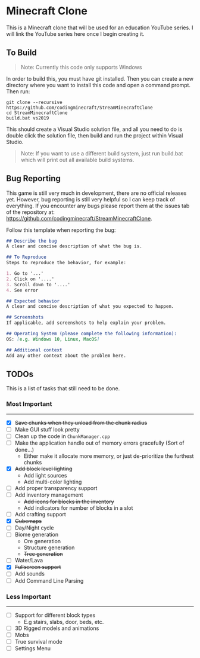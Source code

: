 # Minecraft Clone

This is a Minecraft clone that will be used for an education YouTube series. I will link the YouTube series here once I begin creating it.

## To Build

> Note: Currently this code only supports Windows

In order to build this, you must have git installed. Then you can create a new directory where you want to install this code and open a command prompt. Then run:

```batch
git clone --recursive https://github.com/codingminecraft/StreamMinecraftClone
cd StreamMinecraftClone
build.bat vs2019
```

This should create a Visual Studio solution file, and all you need to do is double click the solution file, then build and run the project within Visual Studio.

> Note: If you want to use a different build system, just run build.bat which will print out all available build systems.

## Bug Reporting

This game is still very much in development, there are no official releases yet. However, bug reporting is still very helpful so I can keep track of everything. If you encounter any bugs please report them at the issues tab of the repository at: https://github.com/codingminecraft/StreamMinecraftClone.

Follow this template when reporting the bug:

```markdown 
## Describe the bug
A clear and concise description of what the bug is.

## To Reproduce
Steps to reproduce the behavior, for example:

1. Go to '...'
2. Click on '....'
3. Scroll down to '....'
4. See error

## Expected behavior
A clear and concise description of what you expected to happen.

## Screenshots
If applicable, add screenshots to help explain your problem.

## Operating System (please complete the following information):
OS: [e.g. Windows 10, Linux, MacOS]

## Additional context
Add any other context about the problem here.
```

## TODOs

This is a list of tasks that still need to be done.

### Most Important
---

- [x] ~~Save chunks when they unload from the chunk radius~~
- [ ] Make GUI stuff look pretty
- [ ] Clean up the code in `ChunkManager.cpp`
- [ ] Make the application handle out of memory errors gracefully (Sort of done...)
    * Either make it allocate more memory, or just de-prioritize the furthest chunks
- [x] ~~Add block level lighting~~
    * Add light sources
    * Add multi-color lighting
- [ ] Add proper transparency support
- [ ] Add inventory management
    * ~~Add icons for blocks in the inventory~~
    * Add indicators for number of blocks in a slot
- [ ] Add crafting support
- [x] ~~Cubemaps~~
- [ ] Day/Night cycle
- [ ] Biome generation
    * Ore generation
    * Structure generation
    * ~~Tree generation~~
- [ ] Water/Lava
- [x] ~~Fullscreen support~~
- [ ] Add sounds
- [ ] Add Command Line Parsing

### Less Important
---

- [ ] Support for different block types
    * E.g stairs, slabs, door, beds, etc.
- [ ] 3D Rigged models and animations
- [ ] Mobs
- [ ] True survival mode
- [ ] Settings Menu
